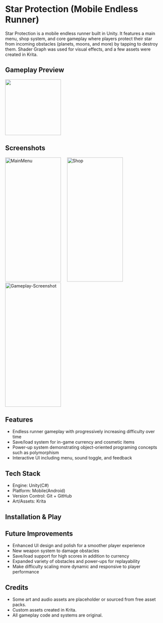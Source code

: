 # Star Protection (Mobile Endless Runner)

Star Protection is a mobile endless runner built in Unity. It features a main menu, shop system, and core gameplay where players protect their star from incoming obstacles (planets, moons, and more) by tapping to destroy them. Shader Graph was used for visual effects, and a few assets were created in Krita.


## Gameplay Preview

<img src= "https://github.com/user-attachments/assets/fe54a09a-8d8b-4192-956f-43ef4f6fa21b" width = "180"/>

## Screenshots
<img width="180" height="401" alt="MainMenu" src="https://github.com/user-attachments/assets/a993e5d1-2ba3-4ea3-86b6-6a1a244d7993" /> 
&nbsp;&nbsp;&nbsp; 
<img width="180" height="401" alt="Shop" src="https://github.com/user-attachments/assets/47275966-1e58-49ee-9c3b-add646b4ca92" />
&nbsp;&nbsp;&nbsp;
<img width="180" height="401" alt="Gameplay-Screenshot" src="https://github.com/user-attachments/assets/f4236f86-0b09-4856-9fd4-caaacdb124de" />

## Features
- Endless runner gameplay with progressively increasing difficulty over time
- Save/load system for in-game currency and cosmetic items
- Power-up system demonstrating object-oriented programing concepts such as polymorphism
- Interactive UI including menu, sound toggle, and feedback

## Tech Stack
- Engine: Unity(C#)
- Platform: Mobile(Android)
- Version Control: Git + GitHub
- Art/Assets: Krita

## Installation & Play

## Future Improvements
- Enhanced UI design and polish for a smoother player experience
- New weapon system to damage obstacles
- Save/load support for high scores in addition to currency
- Expanded variety of obstacles and power-ups for replayability
- Make difficulty scaling more dynamic and responsive to player performance

## Credits
- Some art and audio assets are placeholder or sourced from free asset packs.
- Custom assets created in Krita.
- All gameplay code and systems are original.
